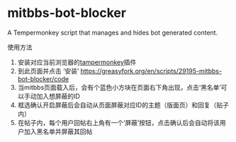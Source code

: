 # mitbbs-bot-blocker
A Tempermonkey script that manages and hides bot generated content.

使用方法
1. 安装对应当前浏览器的[tampermonkey](https://tampermonkey.net/)插件
2. 到此页面并点击 ‘安装’ https://greasyfork.org/en/scripts/29195-mitbbs-bot-blocker/code
3. 当mitbbs页面载入后，会有个蓝色小方块在页面右下角出现，点击‘黑名单’可以手动加入想屏蔽的ID
4. 框选确认开启屏蔽后会自动从页面屏蔽对应ID的主题（版面页）和回复（贴子内）
5. 在帖子内，每个用户回帖右上角有一个‘屏蔽’按钮，点击确认后会自动将该用户加入黑名单并屏蔽其回帖
